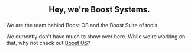 ## <p align="center">Hey, we're Boost Systems.</p>

We are the team behind Boost OS and the Boost Suite of tools.

We currently don't have much to show over here.
While we're working on that, why not check out [Boost OS](https://replit.com/@AwesomePotatoLXS/Boost-OS?v=1)?
